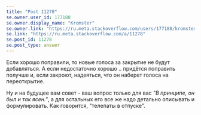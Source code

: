 ```yaml
---
title: "Post 11278"
se.owner.user_id: 177188
se.owner.display_name: "Kromster"
se.owner.link: "https://ru.meta.stackoverflow.com/users/177188/kromster"
se.link: "https://ru.meta.stackoverflow.com/a/11278"
se.post_id: 11278
se.post_type: answer
---
```

<p>Если хорошо поправили, то новые голоса за закрытие не будут добавляться. А если недостаточно хорошо .. придётся поправить получше и, если закроют, надеяться, что он наберет голоса на переоткрытие.</p>
<p>Ну и на будущее вам совет - ваш вопрос только для вас <em>&quot;В принципе, он был и так ясен.&quot;</em>, а для остальных его все же надо детально описывать и формулировать. Как говорится, &quot;телепаты в отпуске&quot;.</p>
